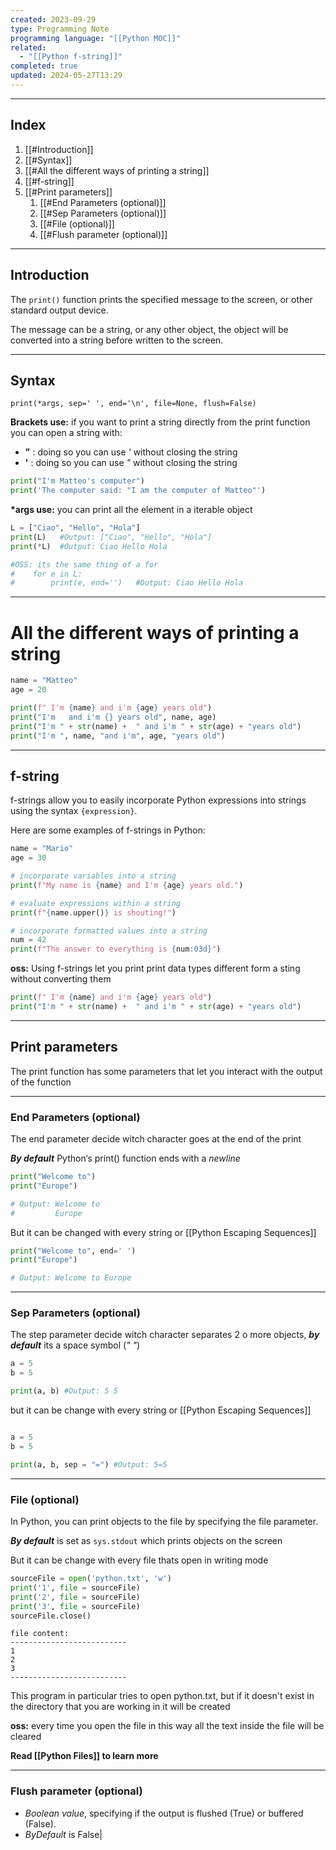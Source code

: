 ```yaml
---
created: 2023-09-29
type: Programming Note
programming language: "[[Python MOC]]"
related:
  - "[[Python f-string]]"
completed: true
updated: 2024-05-27T13:29
---
```

---
## Index
1. [[#Introduction]]
2. [[#Syntax]]
3. [[#All the different ways of printing a string]]
4. [[#f-string]]
5. [[#Print parameters]]
	1. [[#End Parameters (optional)]]
	2. [[#Sep Parameters (optional)]]
	3. [[#File (optional)]] 
	1. [[#Flush parameter (optional)]]

---
## Introduction
The `print()` function prints the specified message to the screen, or other standard output device.

The message can be a string, or any other object, the object will be converted into a string before written to the screen.

---
## Syntax
```
print(*args, sep=' ', end='\n', file=None, flush=False)
```

**Brackets use:**
if you want to print a string directly from the print function you can open a string with:
- **"** : doing so you can use *'* without closing the string
- **'** : doing so you can use *"* without closing the string
```python
print("I'm Matteo's computer") 
print('The computer said: "I am the computer of Matteo"')
```

**\*args use:**
you can print all the element in a iterable object 
```python
L = ["Ciao", "Hello", "Hola"]
print(L)   #Output: ["Ciao", "Hello", "Hola"]
print(*L)  #Output: Ciao Hello Hola

#OSS: its the same thing of a for
#    for e in L:
#        print(e, end='')   #Output: Ciao Hello Hola
```

---
# All the different ways of printing a string 

```python
name = "Matteo"
age = 20

print(f" I'm {name} and i'm {age} years old")
print("I'm   and i'm {} years old", name, age)
print("I'm " + str(name) +  " and i'm " + str(age) + "years old")
print("I'm ", name, "and i'm", age, "years old")
```

---
## f-string

f-strings allow you to easily incorporate Python expressions into strings using the syntax `{expression}`.

Here are some examples of f-strings in Python:
```python
name = "Mario"
age = 30

# incorporate variables into a string
print(f"My name is {name} and I'm {age} years old.")

# evaluate expressions within a string
print(f"{name.upper()} is shouting!")

# incorporate formatted values into a string
num = 42
print(f"The answer to everything is {num:03d}")
```

**oss:** Using f-strings let you print print data types different form a sting without converting them
```python
print(f" I'm {name} and i'm {age} years old")
print("I'm " + str(name) +  " and i'm " + str(age) + "years old")
```

---
## Print parameters 
The print function has some parameters that let you interact with the output of the function

---
### End Parameters (optional)
The end parameter decide witch character goes at the end of the print

***By default*** Python‘s print() function ends with a *newline*
``` python
print("Welcome to")
print("Europe")

# Output: Welcome to
#         Europe
```

But it can be changed with every string or [[Python Escaping Sequences]]
```python
print("Welcome to", end=' ')
print("Europe")

# Output: Welcome to Europe

```

---
### Sep Parameters (optional)
The step parameter decide witch character separates 2 o more objects, ***by default*** its a space symbol (*" "*)
```python
a = 5
b = 5

print(a, b) #Output: 5 5
```

but it can be change with every string or [[Python Escaping Sequences]]
```python

a = 5
b = 5

print(a, b, sep = "=") #Output: 5=5
```

---
### File  (optional)
In Python, you can print objects to the file by specifying the file parameter.

***By default*** is set as `sys.stdout` which prints objects on the screen

But it can be change with every file thats open in writing mode
```python
sourceFile = open('python.txt', 'w')
print('1', file = sourceFile)
print('2', file = sourceFile)
print('3', file = sourceFile)
sourceFile.close()

```

```
file content:
--------------------------
1
2
3
--------------------------
```

This program in particular tries to open python.txt, but if it doesn't exist in the directory that you are working in it will be created 

**oss:** every time you open the file in this way all the text inside the file will be cleared

**Read [[Python Files]] to learn more**

---
### Flush parameter (optional)


- *Boolean value*, specifying if the output is flushed (True) or buffered (False). 
- *ByDefault* is False|